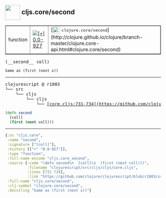 ## <img width="48px" valign="middle" src="http://i.imgur.com/Hi20huC.png"> cljs.core/second

 <table border="1">
<tr>
<td>function</td>
<td><a href="https://github.com/cljsinfo/api-refs/tree/0.0-927"><img valign="middle" alt="[+] 0.0-927" src="https://img.shields.io/badge/+-0.0--927-lightgrey.svg"></a> </td>
<td>
[<img height="24px" valign="middle" src="http://i.imgur.com/1GjPKvB.png"> <samp>clojure.core/second</samp>](http://clojure.github.io/clojure/branch-master/clojure.core-api.html#clojure.core/second)
</td>
</tr>
</table>

 <samp>
(__second__ coll)<br>
</samp>

```
Same as (first (next x))
```

---

 <pre>
clojurescript @ r1803
└── src
    └── cljs
        └── cljs
            └── <ins>[core.cljs:731-734](https://github.com/clojure/clojurescript/blob/r1803/src/cljs/cljs/core.cljs#L731-L734)</ins>
</pre>

```clj
(defn second
  [coll]
  (first (next coll)))
```


---

```clj
{:ns "cljs.core",
 :name "second",
 :signature ["[coll]"],
 :history [["+" "0.0-927"]],
 :type "function",
 :full-name-encode "cljs.core_second",
 :source {:code "(defn second\n  [coll]\n  (first (next coll)))",
          :filename "clojurescript/src/cljs/cljs/core.cljs",
          :lines [731 734],
          :link "https://github.com/clojure/clojurescript/blob/r1803/src/cljs/cljs/core.cljs#L731-L734"},
 :full-name "cljs.core/second",
 :clj-symbol "clojure.core/second",
 :docstring "Same as (first (next x))"}

```
